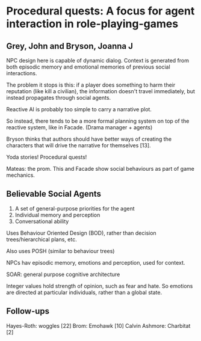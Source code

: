 # Procedural quests: A focus for agent interaction in role-playing-games
## Grey, John and Bryson, Joanna J

NPC design here is capable of dynamic dialog. Context is generated from both episodic memory and emotional memories of previous social interactions.

The problem it stops is this: if a player does something to harm their reputation (like kill a civilian), the information doesn't travel immediately, but instead propagates through social agents.

Reactive AI is probably too simple to carry a narrative plot.

So instead, there tends to be a more formal planning system on top of the reactive system, like in Facade.
(Drama manager + agents)

Bryson thinks that authors should have better ways of creating the characters that will drive the narrative for themselves [13].

Yoda stories! Procedural quests!

Mateas: the prom. This and Facade show social behaviours as part of game mechanics.

## Believable Social Agents

1. A set of general-purpose priorities for the agent
2. Individual memory and perception
3. Conversational ability

Uses Behaviour Oriented Design (BOD), rather than decision trees/hierarchical plans, etc.

Also uses POSH (similar to behaviour trees)

NPCs hav episodic memory, emotions and perception, used for context.

SOAR: general purpose cognitive architecture

Integer values hold strength of opinion, such as fear and hate. So emotions are directed at particular individuals, rather than a global state.

## Follow-ups
Hayes-Roth: woggles [22]
Brom: Emohawk [10]
Calvin Ashmore: Charbitat [2]